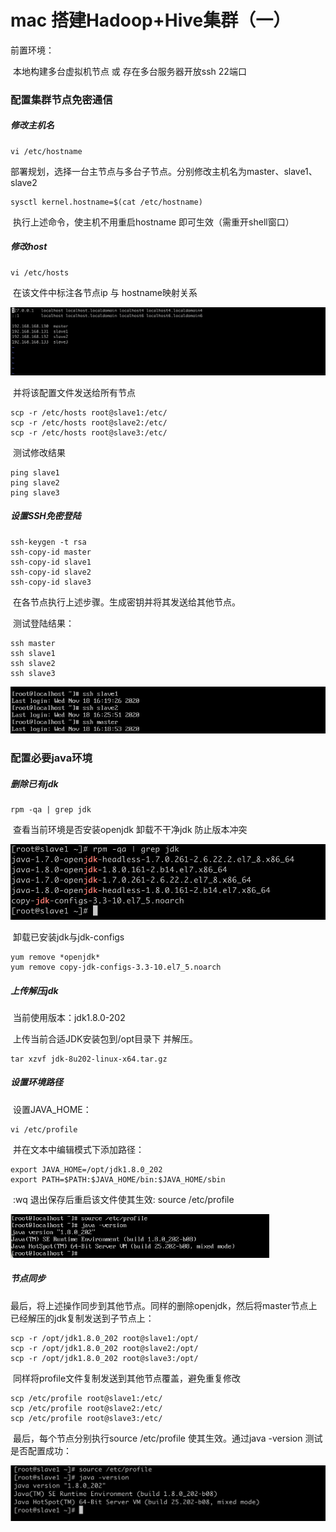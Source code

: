 # mac 搭建Hadoop+Hive集群（一）

前置环境：

​	本地构建多台虚拟机节点 或 存在多台服务器开放ssh 22端口

### 配置集群节点免密通信

##### 修改主机名

```shell
vi /etc/hostname
```

​	部署规划，选择一台主节点与多台子节点。分别修改主机名为master、slave1、slave2	

```shell
sysctl kernel.hostname=$(cat /etc/hostname)
```

​	执行上述命令，使主机不用重启hostname 即可生效（需重开shell窗口）

##### 修改host

```shell
vi /etc/hosts
```

​	在该文件中标注各节点ip 与 hostname映射关系

<img src='src/2020-12-2-4.png' style='zoom:70%'>

​	并将该配置文件发送给所有节点

```shell
scp -r /etc/hosts root@slave1:/etc/
scp -r /etc/hosts root@slave2:/etc/
scp -r /etc/hosts root@slave3:/etc/
```

​	测试修改结果

```shell
ping slave1
ping slave2
ping slave3
```

##### 设置SSH免密登陆

```shell
ssh-keygen -t rsa
ssh-copy-id master
ssh-copy-id slave1
ssh-copy-id slave2
ssh-copy-id slave3
```

​	在各节点执行上述步骤。生成密钥并将其发送给其他节点。

​	测试登陆结果：

```shell
ssh master
ssh slave1
ssh slave2
ssh slave3
```

<img src='src/2020-11-18-2.png' style='zoom:70%'>



### 配置必要java环境

##### 删除已有jdk

````shell
rpm -qa | grep jdk
````

​	查看当前环境是否安装openjdk  卸载不干净jdk 防止版本冲突

<img src='src/2020-12-1-3.png' style='zoom:70%'>

​	卸载已安装jdk与jdk-configs

````shell
yum remove *openjdk*
yum remove copy-jdk-configs-3.3-10.el7_5.noarch
````

##### 上传解压jdk

​	当前使用版本：jdk1.8.0-202	

​	上传当前合适JDK安装包到/opt目录下 并解压。

````
tar xzvf jdk-8u202-linux-x64.tar.gz
````

##### 设置环境路径

​	设置JAVA_HOME：

````shell
vi /etc/profile
````

​	并在文本中编辑模式下添加路径：

````shell
export JAVA_HOME=/opt/jdk1.8.0_202
export PATH=$PATH:$JAVA_HOME/bin:$JAVA_HOME/sbin
````

​	:wq 退出保存后重启该文件使其生效:  source  /etc/profile

<img src='src/2020-11-18-3.png' style='zoom:70%'>



##### 节点同步

​	最后，将上述操作同步到其他节点。同样的删除openjdk，然后将master节点上已经解压的jdk复制发送到子节点上：

````shell
scp -r /opt/jdk1.8.0_202 root@slave1:/opt/
scp -r /opt/jdk1.8.0_202 root@slave2:/opt/
scp -r /opt/jdk1.8.0_202 root@slave3:/opt/
````

​	同样将profile文件复制发送到其他节点覆盖，避免重复修改

```shell
scp /etc/profile root@slave1:/etc/
scp /etc/profile root@slave2:/etc/
scp /etc/profile root@slave3:/etc/
```

​	最后，每个节点分别执行source /etc/profile 使其生效。通过java -version 测试是否配置成功：

<img src='src/2020-12-1-4.png' style='zoom:70%'>